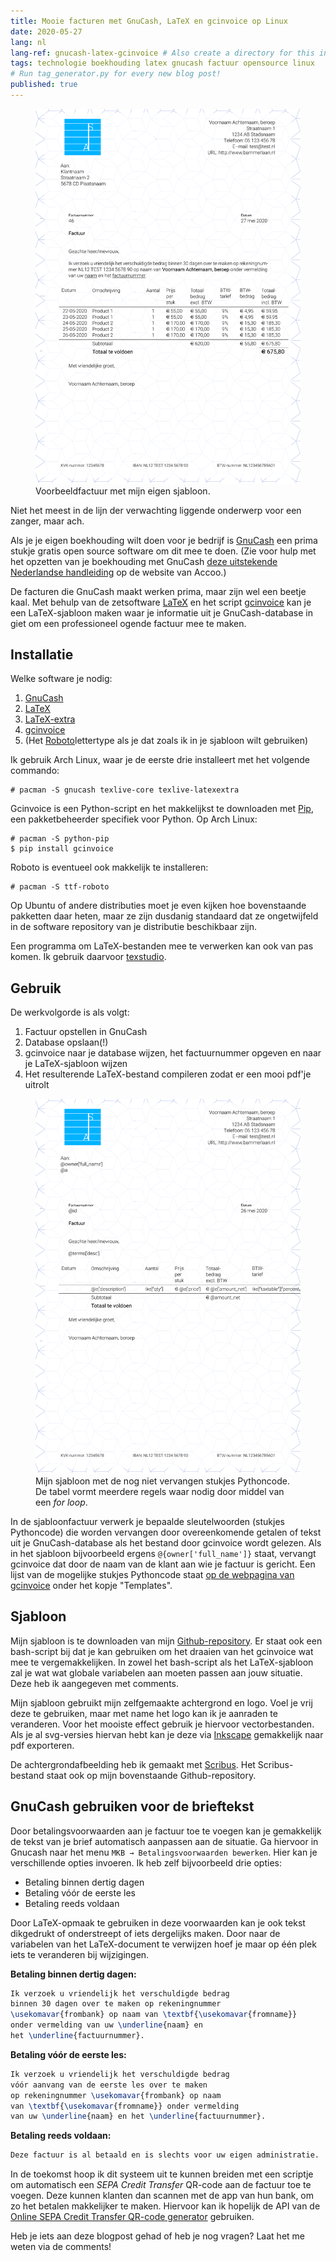 ```yaml
---
title: Mooie facturen met GnuCash, LaTeX en gcinvoice op Linux
date: 2020-05-27
lang: nl
lang-ref: gnucash-latex-gcinvoice # Also create a directory for this in _data/comments. Throws error otherwise. Add empty file there to propagate on Github as well, then remove again.
tags: technologie boekhouding latex gnucash factuur opensource linux
# Run tag_generator.py for every new blog post!
published: true
---
```


<figure class="fr-ns w-50-ns br3 ma1 ba b--light-gray">
  	<a href="/images/blog/2020/factuur_blogpost.svg">
      <img src="/images/blog/2020/factuur_blogpost.svg" alt="GnuCash_LaTeX_Factuur" class="br3 br--top"></a>
  	<figcaption class="tc">Voorbeeldfactuur met mijn eigen sjabloon.</figcaption>
</figure>

Niet het meest in de lijn der verwachting liggende onderwerp voor een zanger, maar ach.

Als je je eigen boekhouding wilt doen voor je bedrijf is [GnuCash](https://www.gnucash.org/) een prima stukje gratis open source software om dit mee te doen. (Zie voor hulp met het opzetten van je boekhouding met GnuCash [deze uitstekende Nederlandse handleiding](http://www.accoo.nl/handleiding-gnucash/) op de website van Accoo.)

De facturen die GnuCash maakt werken prima, maar zijn wel een beetje kaal. Met behulp van de zetsoftware [LaTeX](https://nl.wikipedia.org/wiki/LaTeX) en het script [gcinvoice](https://bitbucket.org/smoerz/gcinvoice) kan je een LaTeX-sjabloon maken waar je informatie uit je GnuCash-database in giet om een professioneel ogende factuur mee te maken.

## Installatie

Welke software je nodig:

1. [GnuCash](https://www.archlinux.org/packages/community/x86_64/gnucash/)
2. [LaTeX](https://www.archlinux.org/packages/extra/any/texlive-core/)
3. [LaTeX-extra](https://www.archlinux.org/packages/extra/any/texlive-latexextra/)
4. [gcinvoice](https://pypi.org/project/gcinvoice/)
5. (Het [Roboto](https://www.archlinux.org/packages/community/any/ttf-roboto/)lettertype als je dat zoals ik in je sjabloon wilt gebruiken)

Ik gebruik Arch Linux, waar je de eerste drie installeert met het volgende commando:

```console
# pacman -S gnucash texlive-core texlive-latexextra
```

Gcinvoice is een Python-script en het makkelijkst te downloaden met [Pip](https://www.archlinux.org/packages/extra/any/python-pip/), een pakketbeheerder specifiek voor Python. Op Arch Linux:

```console
# pacman -S python-pip
$ pip install gcinvoice
```

Roboto is eventueel ook makkelijk te installeren: 

```console
# pacman -S ttf-roboto
```

Op Ubuntu of andere distributies moet je even kijken hoe bovenstaande pakketten daar heten, maar ze zijn dusdanig standaard dat ze ongetwijfeld in de software repository van je distributie beschikbaar zijn.

Een programma om LaTeX-bestanden mee te verwerken kan ook van pas komen. Ik gebruik daarvoor [texstudio](https://www.archlinux.org/packages/community/x86_64/texstudio/).

## Gebruik

De werkvolgorde is als volgt:

1. Factuur opstellen in GnuCash
2. Database opslaan(!)
3. gcinvoice naar je database wijzen, het factuurnummer opgeven en naar je LaTeX-sjabloon wijzen
4. Het resulterende LaTeX-bestand compileren zodat er een mooi pdf'je uitrolt

<figure class="fr-ns w-50-ns br3 ma1 ba b--light-gray">
  	<a href="/images/blog/2020/template_blogpost_bammerlaan.svg">
      <img src="/images/blog/2020/template_blogpost_bammerlaan.svg" alt="GnuCash_LaTeX_Factuur" class="br3 br--top"></a>
  	<figcaption class="tc">Mijn sjabloon met de nog niet vervangen stukjes Pythoncode. De tabel vormt meerdere regels waar nodig door middel van een <i>for loop</i>.</figcaption>
</figure>

In de sjabloonfactuur verwerk je bepaalde sleutelwoorden (stukjes Pythoncode) die worden vervangen door overeenkomende getalen of tekst uit je GnuCash-database als het bestand door gcinvoice wordt gelezen. Als in het sjabloon bijvoorbeeld ergens `@{owner['full_name']}` staat, vervangt gcinvoice dat door de naam van de klant aan wie je factuur is gericht. Een lijst van de mogelijke stukjes Pythoncode staat [op de webpagina van gcinvoice](https://pypi.org/project/gcinvoice/) onder het kopje "Templates".

## Sjabloon

Mijn sjabloon is te downloaden van mijn [Github-repository](https://github.com/bammerlaan/template_blogpost_bammerlaan). Er staat ook een bash-script bij dat je kan gebruiken om het draaien van het gcinvoice wat mee te vergemakkelijken. In zowel het bash-script als het LaTeX-sjabloon zal je wat wat globale variabelen aan moeten passen aan jouw situatie. Deze heb ik aangegeven met comments.

Mijn sjabloon gebruikt mijn zelfgemaakte achtergrond en logo. Voel je vrij deze te gebruiken, maar met name het logo kan ik je aanraden te veranderen. Voor het mooiste effect gebruik je hiervoor vectorbestanden. Als je al svg-versies hiervan hebt kan je deze via [Inkscape](https://inkscape.org/) gemakkelijk naar pdf exporteren.

De achtergrondafbeelding heb ik gemaakt met [Scribus](https://www.scribus.net/). Het Scribus-bestand staat ook op mijn bovenstaande Github-repository.

## GnuCash gebruiken voor de brieftekst

Door betalingsvoorwaarden aan je factuur toe te voegen kan je gemakkelijk de tekst van je brief automatisch aanpassen aan de situatie. Ga hiervoor in Gnucash naar het menu `MKB → Betalingsvoorwaarden bewerken`. Hier kan je verschillende opties invoeren. Ik heb zelf bijvoorbeeld drie opties: 
- Betaling binnen dertig dagen
- Betaling vóór de eerste les
- Betaling reeds voldaan

Door LaTeX-opmaak te gebruiken in deze voorwaarden kan je ook tekst dikgedrukt of onderstreept of iets dergelijks maken. Door naar de variabelen van het LaTeX-document te verwijzen hoef je maar op één plek iets te veranderen bij wijzigingen.

**Betaling binnen dertig dagen:**
```latex
Ik verzoek u vriendelijk het verschuldigde bedrag
binnen 30 dagen over te maken op rekeningnummer
\usekomavar{frombank} op naam van \textbf{\usekomavar{fromname}}
onder vermelding van uw \underline{naam} en
het \underline{factuurnummer}.
```
**Betaling vóór de eerste les:**
```latex
Ik verzoek u vriendelijk het verschuldigde bedrag
vóór aanvang van de eerste les over te maken
op rekeningnummer \usekomavar{frombank} op naam 
van \textbf{\usekomavar{fromname}} onder vermelding
van uw \underline{naam} en het \underline{factuurnummer}.
```
**Betaling reeds voldaan:**
```latex
Deze factuur is al betaald en is slechts voor uw eigen administratie.
```

In de toekomst hoop ik dit systeem uit te kunnen breiden met een scriptje om automatisch een *SEPA Credit Transfer* QR-code aan de factuur toe te voegen. Deze kunnen klanten dan scannen met de app van hun bank, om zo het betalen makkelijker te maken. Hiervoor kan ik hopelijk de API van de [Online SEPA Credit Transfer QR-code generator](https://epc-qr.eu/) gebruiken.

Heb je iets aan deze blogpost gehad of heb je nog vragen? Laat het me weten via de comments!